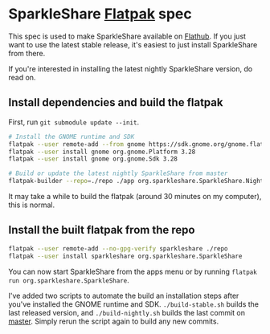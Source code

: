 # SparkleShare [Flatpak](http://flatpak.org/) spec

This spec is used to make SparkleShare available on [Flathub](https://flathub.org/apps/details/org.sparkleshare.SparkleShare). If you just want to use the latest stable release, it's easiest to just install SparkleShare from there.

If you're interested in installing the latest nightly SparkleShare version, do read on.


## Install dependencies and build the flatpak

First, run `git submodule update --init`.


```bash
# Install the GNOME runtime and SDK
flatpak --user remote-add --from gnome https://sdk.gnome.org/gnome.flatpakrepo
flatpak --user install gnome org.gnome.Platform 3.28
flatpak --user install gnome org.gnome.Sdk 3.28

# Build or update the latest nightly SparkleShare from master
flatpak-builder --repo=./repo ./app org.sparkleshare.SparkleShare.Nightly.yml
```

It may take a while to build the flatpak (around 30 minutes on my computer), this is normal.


## Install the built flatpak from the repo

```bash
flatpak --user remote-add --no-gpg-verify sparkleshare ./repo
flatpak --user install sparkleshare org.sparkleshare.SparkleShare
```

You can now start SparkleShare from the apps menu or by running `flatpak run org.sparkleshare.SparkleShare`.

I've added two scripts to automate the build an installation steps after you've installed the GNOME runtime and SDK. `./build-stable.sh` builds the last released version, and `./build-nightly.sh` builds the last commit on [master](https://www.github.com/hbons/SparkleShare/tree/master). Simply rerun the script again to build any new commits.

